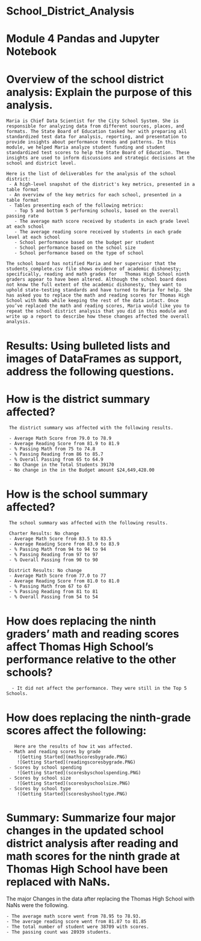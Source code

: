 # School_District_Analysis
# Module 4 Pandas and Jupyter Notebook

# Overview of the school district analysis: Explain the purpose of this analysis.
    Maria is Chief Data Scientist for the City School System. She is responsible for analyzing data from different sources, places, and formats. The State Board of Education tasked her with preparing all standardized test data for analysis, reporting, and presentation to provide insights about performance trends and patterns. In this module, we helped Maria analyze student funding and student standardized test scores to help the State Board of Education. These insights are used to inform discussions and strategic decisions at the school and district level.

    Here is the list of deliverables for the analysis of the school district: 
     - A high-level snapshot of the district's key metrics, presented in a table format
     - An overview of the key metrics for each school, presented in a table format
     - Tables presenting each of the following metrics:
       - Top 5 and bottom 5 performing schools, based on the overall passing rate
       - The average math score received by students in each grade level at each school
       - The average reading score received by students in each grade level at each school
       - School performance based on the budget per student
       - School performance based on the school size 
       - School performance based on the type of school

    The school board has notified Maria and her supervisor that the students_complete.csv file shows evidence of academic dishonesty; specifically, reading and math grades for   Thomas High School ninth graders appear to have been altered. Although the school board does not know the full extent of the academic dishonesty, they want to uphold state-testing standards and have turned to Maria for help. She has asked you to replace the math and reading scores for Thomas High School with NaNs while keeping the rest of the data intact. Once you’ve replaced the math and reading scores, Maria would like you to repeat the school district analysis that you did in this module and write up a report to describe how these changes affected the overall analysis.

# Results: Using bulleted lists and images of DataFrames as support, address the following questions. 

  # How is the district summary affected?
     The district summary was affected with the following results. 
     
     - Average Math Score from 79.0 to 78.9
     - Average Reading Score from 81.9 to 81.9
     - % Passing Math from 75 to 74.8
     - % Passing Reading from 86 to 85.7
     - % Overall Passing from 65 to 64.9
     - No Change in the Total Students 39170
     - No change in the in the Budget amount $24,649,428.00

  # How is the school summary affected?
     The school summary was affected with the following results.
    
     Charter Results: No change 
     - Average Math Score from 83.5 to 83.5
     - Average Reading Score from 83.9 to 83.9
     - % Passing Math from 94 to 94 to 94
     - % Passing Reading from 97 to 97
     - % Overall Passing from 90 to 90
     
     District Results: No change
     - Average Math Score from 77.0 to 77
     - Average Reading Score from 81.0 to 81.0
     - % Passing Math from 67 to 67
     - % Passing Reading from 81 to 81
     - % Overall Passing from 54 to 54

   # How does replacing the ninth graders’ math and reading scores affect Thomas High School’s  performance relative to the other schools?
      - It did not affect the performance. They were still in the Top 5 Schools. 
   # How does replacing the ninth-grade scores affect the following:

       Here are the results of how it was affected.
     - Math and reading scores by grade
        ![Getting Started](mathscoresbygrade.PNG)
        ![Getting Started](readingscoresbygrade.PNG)   
     - Scores by school spending		
        ![Getting Started](scoresbyschoolspending.PNG)                                     
     - Scores by school size
        ![Getting Started](scoresbyschoolsize.PNG)
     - Scores by school type
        ![Getting Started](scoresbyshooltype.PNG)

# Summary: Summarize four major changes in the updated school district analysis after reading and math scores for the ninth grade at Thomas High School have been replaced with NaNs.
  
   The major Changes in the data after replacing the Thomas High School with NaNs were the following.

    - The average math score went from 78.95 to 78.93.
    - The average reading score went from 81.87 to 81.85
    - The total number of student were 38709 with scores.  
    - The passing count was 28939 students.




